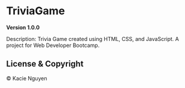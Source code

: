 # TriviaGame

**Version 1.0.0**

Description: 
Trivia Game created using HTML, CSS, and JavaScript.
A project for Web Developer Bootcamp.

## License & Copyright
© Kacie Nguyen


